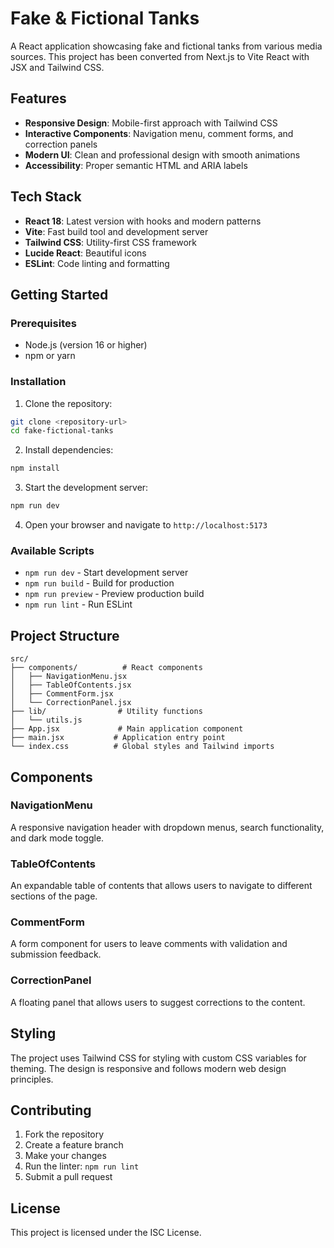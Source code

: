 # Fake & Fictional Tanks

A React application showcasing fake and fictional tanks from various media sources. This project has been converted from Next.js to Vite React with JSX and Tailwind CSS.

## Features

- **Responsive Design**: Mobile-first approach with Tailwind CSS
- **Interactive Components**: Navigation menu, comment forms, and correction panels
- **Modern UI**: Clean and professional design with smooth animations
- **Accessibility**: Proper semantic HTML and ARIA labels

## Tech Stack

- **React 18**: Latest version with hooks and modern patterns
- **Vite**: Fast build tool and development server
- **Tailwind CSS**: Utility-first CSS framework
- **Lucide React**: Beautiful icons
- **ESLint**: Code linting and formatting

## Getting Started

### Prerequisites

- Node.js (version 16 or higher)
- npm or yarn

### Installation

1. Clone the repository:
```bash
git clone <repository-url>
cd fake-fictional-tanks
```

2. Install dependencies:
```bash
npm install
```

3. Start the development server:
```bash
npm run dev
```

4. Open your browser and navigate to `http://localhost:5173`

### Available Scripts

- `npm run dev` - Start development server
- `npm run build` - Build for production
- `npm run preview` - Preview production build
- `npm run lint` - Run ESLint

## Project Structure

```
src/
├── components/          # React components
│   ├── NavigationMenu.jsx
│   ├── TableOfContents.jsx
│   ├── CommentForm.jsx
│   └── CorrectionPanel.jsx
├── lib/                # Utility functions
│   └── utils.js
├── App.jsx             # Main application component
├── main.jsx           # Application entry point
└── index.css          # Global styles and Tailwind imports
```

## Components

### NavigationMenu
A responsive navigation header with dropdown menus, search functionality, and dark mode toggle.

### TableOfContents
An expandable table of contents that allows users to navigate to different sections of the page.

### CommentForm
A form component for users to leave comments with validation and submission feedback.

### CorrectionPanel
A floating panel that allows users to suggest corrections to the content.

## Styling

The project uses Tailwind CSS for styling with custom CSS variables for theming. The design is responsive and follows modern web design principles.

## Contributing

1. Fork the repository
2. Create a feature branch
3. Make your changes
4. Run the linter: `npm run lint`
5. Submit a pull request

## License

This project is licensed under the ISC License. 